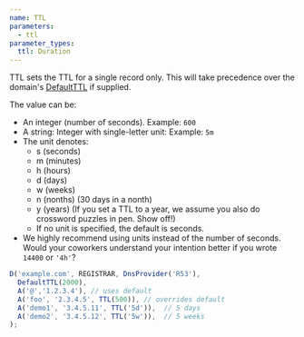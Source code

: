 ```yaml
---
name: TTL
parameters:
  - ttl
parameter_types:
  ttl: Duration
---
```


TTL sets the TTL for a single record only. This will take precedence
over the domain's [DefaultTTL](#DefaultTTL) if supplied.

The value can be:

  * An integer (number of seconds). Example: `600`
  * A string: Integer with single-letter unit: Example: `5m`
  * The unit denotes:
    * s (seconds)
    * m (minutes)
    * h (hours)
    * d (days)
    * w (weeks)
    * n (nonths) (30 days in a nonth)
    * y (years) (If you set a TTL to a year, we assume you also do crossword puzzles in pen. Show off!)
    * If no unit is specified, the default is seconds.
  * We highly recommend using units instead of the number of seconds. Would your coworkers understand your intention better if you wrote `14400` or `'4h'`?

```javascript
D('example.com', REGISTRAR, DnsProvider('R53'),
  DefaultTTL(2000),
  A('@','1.2.3.4'), // uses default
  A('foo', '2.3.4.5', TTL(500)), // overrides default
  A('demo1', '3.4.5.11', TTL('5d')),  // 5 days
  A('demo2', '3.4.5.12', TTL('5w')),  // 5 weeks
);
```
